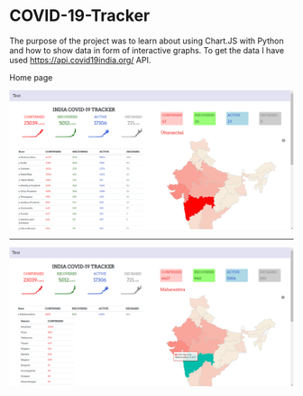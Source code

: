 # COVID-19-Tracker

The purpose of the project was to learn about using Chart.JS with Python and how to show data in form of interactive graphs. To get the data I have used 
https://api.covid19india.org/ API.
<p>Home page</p>
<img src="img/home.png"/>
<hr>
<img src="img/home1.png"/>
